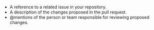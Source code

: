 * A reference to a related issue in your repository.
* A description of the changes proposed in the pull request.
* @mentions of the person or team responsible for reviewing proposed changes.

